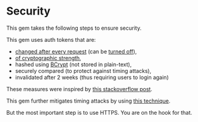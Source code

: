 # Security

This gem takes the following steps to ensure security.

This gem uses auth tokens that are:
* [changed after every request](/docs/conceptual.md#about-token-management) (can be [turned off](https://devise-token-auth.gitbook.io/devise-token-auth/config/initialization)),
* [of cryptographic strength](https://ruby-doc.org/stdlib-2.1.0/libdoc/securerandom/rdoc/SecureRandom.html),
* hashed using [BCrypt](https://github.com/codahale/bcrypt-ruby) (not stored in plain-text),
* securely compared (to protect against timing attacks),
* invalidated after 2 weeks (thus requiring users to login again)

These measures were inspired by [this stackoverflow post](https://stackoverflow.com/questions/18605294/is-devises-token-authenticatable-secure).

This gem further mitigates timing attacks by using [this technique](https://gist.github.com/josevalim/fb706b1e933ef01e4fb6).

But the most important step is to use HTTPS. You are on the hook for that.

